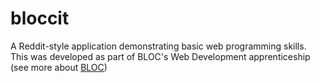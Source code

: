 # bloccit

A Reddit-style application demonstrating basic web programming skills.
This was developed as part of BLOC's Web Development apprenticeship (see more about [BLOC](http://bloc.io))